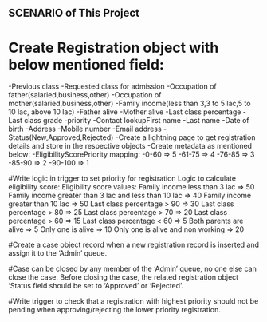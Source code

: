 ## SCENARIO of This Project
# Create Registration object with below mentioned field:
-Previous class
-Requested class for admission
-Occupation of father(salaried,business,other)
-Occupation of mother(salaried,business,other)
-Family income(less than 3,3 to 5 lac,5 to 10 lac, above 10 lac)
-Father alive
-Mother alive
-Last class percentage
-Last class grade
-priority
-Contact lookupFirst name
-Last name
-Date of birth
-Address
-Mobile number
-Email address
-Status(New,Approved,Rejected)
-Create a lightning page to get registration details and store in the respective objects
-Create metadata as mentioned below:
-EligibilityScorePriority mapping:
-0-60 => 5
-61-75 => 4
-76-85 => 3
-85-90 => 2
-90-100 => 1

#Write logic in trigger to set priority for registration
Logic to calculate eligibility score:
Eligibility score values:
Family income less than 3 lac => 50
Family income greater than 3 lac and less than 10 lac => 40
Family income greater than 10 lac => 50
Last class percentage > 90 => 30
Last class percentage > 80 => 25
Last class percentage > 70 => 20
Last class percentage > 60 => 15
Last class percentage < 60 => 5
Both parents are alive => 5
Only one is alive => 10
Only one is alive and non working => 20

#Create a case object record when a new registration record is inserted and assign it to the
‘Admin’ queue.

#Case can be closed by any member of the ‘Admin’ queue, no one else can close the case.
Before closing the case, the related registration object ‘Status field should be set to ‘Approved’
or ‘Rejected’.

#Write trigger to check that a registration with highest priority should not be pending when
approving/rejecting the lower priority registration.

